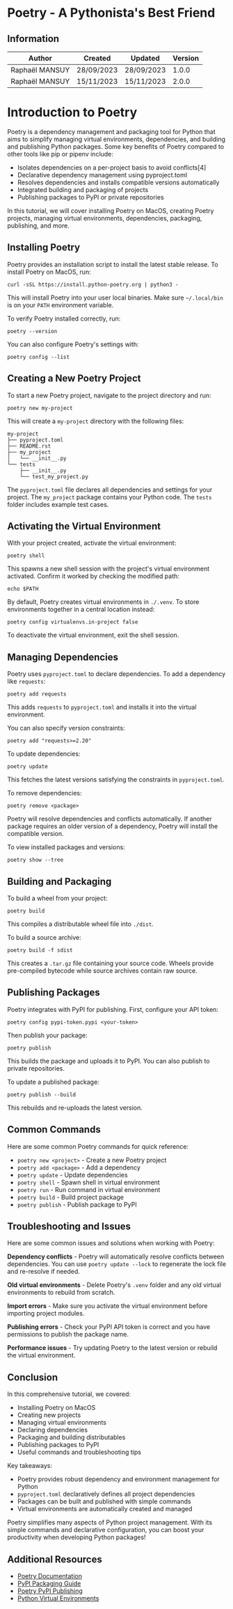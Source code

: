 # Poetry - A Pythonista's Best Friend

## Information

| Author         | Created    | Updated    | Version |
| -------------- | ---------- | ---------- | ------- |
| Raphaël MANSUY | 28/09/2023 | 28/09/2023 | 1.0.0   |
| Raphaël MANSUY | 15/11/2023 | 15/11/2023 | 2.0.0   |




# Introduction to Poetry

Poetry is a dependency management and packaging tool for Python that aims to simplify managing virtual environments, dependencies, and building and publishing Python packages. Some key benefits of Poetry compared to other tools like pip or pipenv include:

- Isolates dependencies on a per-project basis to avoid conflicts[4]
- Declarative dependency management using pyproject.toml
- Resolves dependencies and installs compatible versions automatically
- Integrated building and packaging of projects
- Publishing packages to PyPI or private repositories

In this tutorial, we will cover installing Poetry on MacOS, creating Poetry projects, managing virtual environments, dependencies, packaging, publishing, and more. 

## Installing Poetry

Poetry provides an installation script to install the latest stable release. To install Poetry on MacOS, run:

```
curl -sSL https://install.python-poetry.org | python3 -
```

This will install Poetry into your user local binaries. Make sure `~/.local/bin` is on your `PATH` environment variable. 

To verify Poetry installed correctly, run:

```
poetry --version
```

You can also configure Poetry's settings with: 

```
poetry config --list
```

## Creating a New Poetry Project

To start a new Poetry project, navigate to the project directory and run:

```
poetry new my-project
```

This will create a `my-project` directory with the following files:

```
my-project
├── pyproject.toml
├── README.rst
├── my_project
│   └── __init__.py
└── tests
    ├── __init__.py 
    └── test_my_project.py
```

The `pyproject.toml` file declares all dependencies and settings for your project. The `my_project` package contains your Python code. The `tests` folder includes example test cases.

## Activating the Virtual Environment

With your project created, activate the virtual environment: 

```
poetry shell
```

This spawns a new shell session with the project's virtual environment activated. Confirm it worked by checking the modified path:

```
echo $PATH 
```

By default, Poetry creates virtual environments in `./.venv`. To store environments together in a central location instead:

```
poetry config virtualenvs.in-project false
```

To deactivate the virtual environment, exit the shell session.

## Managing Dependencies

Poetry uses `pyproject.toml` to declare dependencies. To add a dependency like `requests`:

```
poetry add requests
```

This adds `requests` to `pyproject.toml` and installs it into the virtual environment. 

You can also specify version constraints:

```
poetry add "requests>=2.20" 
```

To update dependencies:

```
poetry update
```

This fetches the latest versions satisfying the constraints in `pyproject.toml`.

To remove dependencies:

```
poetry remove <package>
```

Poetry will resolve dependencies and conflicts automatically. If another package requires an older version of a dependency, Poetry will install the compatible version.

To view installed packages and versions:

```
poetry show --tree
```

## Building and Packaging

To build a wheel from your project: 

```
poetry build 
```

This compiles a distributable wheel file into `./dist`.

To build a source archive:

```
poetry build -f sdist
``` 

This creates a `.tar.gz` file containing your source code. Wheels provide pre-compiled bytecode while source archives contain raw source.

## Publishing Packages 

Poetry integrates with PyPI for publishing. First, configure your API token:

```
poetry config pypi-token.pypi <your-token>
```

Then publish your package:

```
poetry publish
```

This builds the package and uploads it to PyPI. You can also publish to private repositories.

To update a published package:

```
poetry publish --build
```

This rebuilds and re-uploads the latest version.

## Common Commands

Here are some common Poetry commands for quick reference:

- `poetry new <project>` - Create a new Poetry project
- `poetry add <package>` - Add a dependency
- `poetry update` - Update dependencies
- `poetry shell` - Spawn shell in virtual environment 
- `poetry run` - Run command in virtual environment
- `poetry build` - Build project package
- `poetry publish` - Publish package to PyPI

## Troubleshooting and Issues

Here are some common issues and solutions when working with Poetry:

**Dependency conflicts** - Poetry will automatically resolve conflicts between dependencies. You can use `poetry update --lock` to regenerate the lock file and re-resolve if needed.

**Old virtual environments** - Delete Poetry's `.venv` folder and any old virtual environments to rebuild from scratch.

**Import errors** - Make sure you activate the virtual environment before importing project modules.

**Publishing errors** - Check your PyPI API token is correct and you have permissions to publish the package name.

**Performance issues** - Try updating Poetry to the latest version or rebuild the virtual environment.

## Conclusion

In this comprehensive tutorial, we covered:

- Installing Poetry on MacOS
- Creating new projects
- Managing virtual environments 
- Declaring dependencies
- Packaging and building distributables 
- Publishing packages to PyPI
- Useful commands and troubleshooting tips

Key takeaways:

- Poetry provides robust dependency and environment management for Python
- `pyproject.toml` declaratively defines all project dependencies 
- Packages can be built and published with simple commands
- Virtual environments are automatically created and managed

Poetry simplifies many aspects of Python project management. With its simple commands and declarative configuration, you can boost your productivity when developing Python packages!

## Additional Resources

- [Poetry Documentation](https://python-poetry.org/docs/)
- [PyPI Packaging Guide](https://packaging.python.org/) 
- [Poetry PyPI Publishing](https://python-poetry.org/docs/libraries/#publishing-to-pypi)
- [Python Virtual Environments](https://docs.python.org/3/tutorial/venv.html)
